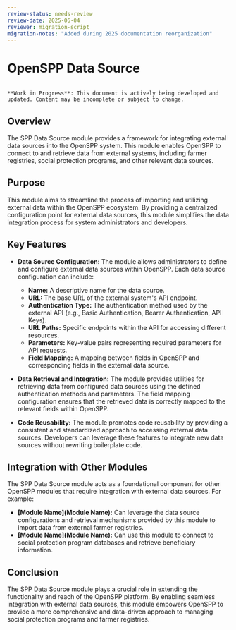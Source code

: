```yaml
---
review-status: needs-review
review-date: 2025-06-04
reviewer: migration-script
migration-notes: "Added during 2025 documentation reorganization"
---
```


# OpenSPP Data Source

```{warning}

**Work in Progress**: This document is actively being developed and updated. Content may be incomplete or subject to change.
```

## Overview

The SPP Data Source module provides a framework for integrating external data sources into the OpenSPP system. This module enables OpenSPP to connect to and retrieve data from external systems, including farmer registries, social protection programs, and other relevant data sources.

## Purpose

This module aims to streamline the process of importing and utilizing external data within the OpenSPP ecosystem. By providing a centralized configuration point for external data sources, this module simplifies the data integration process for system administrators and developers.

## Key Features

- **Data Source Configuration:** The module allows administrators to define and configure external data sources within OpenSPP. Each data source configuration can include:
    - **Name:** A descriptive name for the data source.
    - **URL:** The base URL of the external system's API endpoint.
    - **Authentication Type:** The authentication method used by the external API (e.g., Basic Authentication, Bearer Authentication, API Keys).
    - **URL Paths:** Specific endpoints within the API for accessing different resources.
    - **Parameters:** Key-value pairs representing required parameters for API requests.
    - **Field Mapping:** A mapping between fields in OpenSPP and corresponding fields in the external data source.

- **Data Retrieval and Integration:** The module provides utilities for retrieving data from configured data sources using the defined authentication methods and parameters. The field mapping configuration ensures that the retrieved data is correctly mapped to the relevant fields within OpenSPP.

- **Code Reusability:** The module promotes code reusability by providing a consistent and standardized approach to accessing external data sources. Developers can leverage these features to integrate new data sources without rewriting boilerplate code.

## Integration with Other Modules

The SPP Data Source module acts as a foundational component for other OpenSPP modules that require integration with external data sources. For example:

- **[Module Name](Module Name):** Can leverage the data source configurations and retrieval mechanisms provided by this module to import data from external farmer registries.
- **[Module Name](Module Name):** Can use this module to connect to social protection program databases and retrieve beneficiary information.

## Conclusion

The SPP Data Source module plays a crucial role in extending the functionality and reach of the OpenSPP platform. By enabling seamless integration with external data sources, this module empowers OpenSPP to provide a more comprehensive and data-driven approach to managing social protection programs and farmer registries. 
